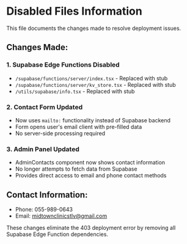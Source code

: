 # Disabled Files Information

This file documents the changes made to resolve deployment issues.

## Changes Made:

### 1. Supabase Edge Functions Disabled
- `/supabase/functions/server/index.tsx` - Replaced with stub
- `/supabase/functions/server/kv_store.tsx` - Replaced with stub  
- `/utils/supabase/info.tsx` - Replaced with stub

### 2. Contact Form Updated
- Now uses `mailto:` functionality instead of Supabase backend
- Form opens user's email client with pre-filled data
- No server-side processing required

### 3. Admin Panel Updated
- AdminContacts component now shows contact information
- No longer attempts to fetch data from Supabase
- Provides direct access to email and phone contact methods

## Contact Information:
- Phone: 055-989-0643
- Email: midtownclinicstlv@gmail.com

These changes eliminate the 403 deployment error by removing all Supabase Edge Function dependencies.